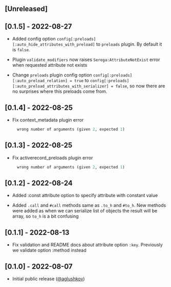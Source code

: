 ## [Unreleased]

## [0.1.5] - 2022-08-27

- Added config option `config[:preloads][:auto_hide_attributes_with_preload]` to `preloads` plugin. By default it is `false`.

- Plugin `validate_modifiers` now raises `Serega:AttributeNotExist` error when requested attribute not exists

- Change `preloads` plugin config option `config[:preloads][:auto_preload_relation] = true` to `config[:preloads][:auto_preload_attributes_with_serializer] = false`, so now there are no surprises where this preloads come from.

## [0.1.4] - 2022-08-25

- Fix context_metadata plugin error
  ```ruby
    wrong number of arguments (given 2, expected 1)
  ```

## [0.1.3] - 2022-08-25

- Fix activerecord_preloads plugin error
  ```ruby
    wrong number of arguments (given 2, expected 1)
  ```

## [0.1.2] - 2022-08-24

- Added :const attribute option to specify attribute with constant value

- Added `.call` and `#call` methods same as `.to_h` and `#to_h`. New methods were added as when we can serialize list of objects the result will be array, so `to_h` is a bit confusing

## [0.1.1] - 2022-08-13

- Fix validation and README docs about attribute option `:key`. Previously we validate option :method instead

## [0.1.0] - 2022-08-07

- Initial public release ([@aglushkov][])


[@aglushkov]: https://github.com/aglushkov
